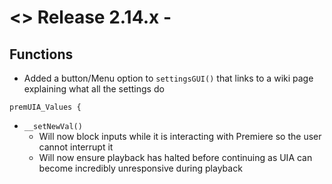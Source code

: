 # <> Release 2.14.x - 

## Functions
- Added a button/Menu option to `settingsGUI()` that links to a wiki page explaining what all the settings do

`premUIA_Values {`
- `__setNewVal()`
    - Will now block inputs while it is interacting with Premiere so the user cannot interrupt it
    - Will now ensure playback has halted before continuing as UIA can become incredibly unresponsive during playback